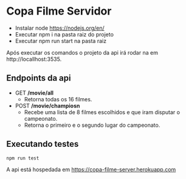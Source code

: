 # Copa Filme Servidor

* Instalar node https://nodejs.org/en/
* Executar npm i na pasta raiz do projeto
* Executar npm run start na pasta raiz

Após executar os comandos o projeto da api irá rodar na em http://locallhost:3535.

## Endpoints da api
* GET **/movie/all** 
  - Retorna todas os 16 filmes.
* POST **/movie/champiosn** 
  - Recebe uma lista de 8 filmes escolhidos e que iram disputar o campeonato.
  - Retorna o primeiro e o segundo lugar do campeonato.
  
## Executando testes
```
npm run test
```

A api está hospedada em https://copa-filme-server.herokuapp.com
